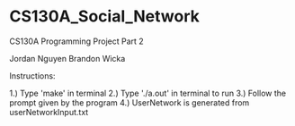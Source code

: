 # CS130A_Social_Network
CS130A Programming Project Part 2

Jordan Nguyen
Brandon Wicka

Instructions:

1.) Type 'make' in terminal
2.) Type './a.out' in terminal to run
3.) Follow the prompt given by the program
4.) UserNetwork is generated from userNetworkInput.txt
